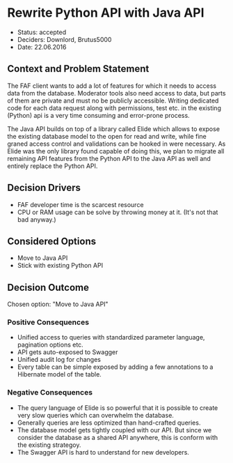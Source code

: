 # Rewrite Python API with Java API 

* Status: accepted
* Deciders: Downlord, Brutus5000
* Date: 22.06.2016

## Context and Problem Statement

The FAF client wants to add a lot of features for which it needs to access data from the database. 
Moderator tools also need access to data, but parts of them are private and must no be publicly accessible.
Writing dedicated code for each data request along with permissions, test etc. in the existing (Python) api is a very time consuming and error-prone process.

The Java API builds on top of a library called Elide which allows to expose the existing database model to the open for read and write, while fine graned access control and validations can be hooked in were necessary.
As Elide was the only library found capable of doing this, we plan to migrate all remaining API features from the Python API to the Java API as well and entirely replace the Python API.

## Decision Drivers <!-- optional -->

* FAF developer time is the scarcest resource
* CPU or RAM usage can be solve by throwing money at it. (It's not that bad anyway.)

## Considered Options

* Move to Java API
* Stick with existing Python API

## Decision Outcome

Chosen option: "Move to Java API"

### Positive Consequences <!-- optional -->

* Unified access to queries with standardized parameter language, pagination options etc.
* API gets auto-exposed to Swagger
* Unified audit log for changes
* Every table can be simple exposed by adding a few annotations to a Hibernate model of the table.

### Negative Consequences <!-- optional -->

* The query language of Elide is so powerful that it is possible to create very slow queries which can overwhelm the database.
* Generally queries are less optimized than hand-crafted queries.
* The database model gets tightly coupled with our API. But since we consider the database as a shared API anywhere, this is conform with the existing strategoy.
* The Swagger API is hard to understand for new developers.

